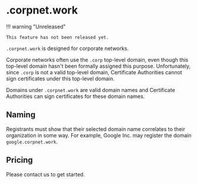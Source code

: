 # .corpnet.work

!!! warning "Unreleased"
    
    This feature has not been released yet.

`.corpnet.work` is designed for corporate networks.

Corporate networks often use the `.corp` top-level domain, even though this top-level domain hasn't been formally assigned this purpose.
Unfortunately, since `.corp` is not a valid top-level domain, Certificate Authorities cannot sign certificates under this top-level domain.

Domains under `.corpnet.work` are valid domain names and Certificate Authorities can sign certificates for these domain names.

## Naming

Registrants must show that their selected domain name correlates to their organization in some way.
For example, Google Inc. may register the domain `google.corpnet.work`.

## Pricing

Please contact us to get started.


